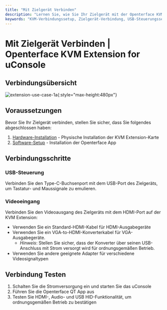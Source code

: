 ```yaml
---
title: "Mit Zielgerät Verbinden"
description: "Lernen Sie, wie Sie Ihr Zielgerät mit der Openterface KVM Extension for uConsole verbinden. Vollständige Anleitung für USB-Steuerung und Videoeingang-Setup nach Hardware-Installation und Software-Setup."
keywords: "KVM-Verbindungssetup, Zielgerät-Verbindung, USB-Steuerungssetup, HDMI-Eingangssetup, uConsole KVM-Erweiterung Verbindung"
---
```


# **Mit Zielgerät Verbinden** | Openterface KVM Extension for uConsole

## Verbindungsübersicht

![extension-use-case-1a](https://assets.openterface.com/images/product/openterface-kvm-uconsole-extension-use-case-1a.webp){:style="max-height:480px"}

## Voraussetzungen

Bevor Sie Ihr Zielgerät verbinden, stellen Sie sicher, dass Sie folgendes abgeschlossen haben:

1. [Hardware-Installation](/product/uconsole-kvm-extension/hardware-installation/) - Physische Installation der KVM Extension-Karte
2. [Software-Setup](/product/uconsole-kvm-extension/software-setup/) - Installation der Openterface App

## Verbindungsschritte

### **USB-Steuerung**
Verbinden Sie den Type-C-Buchsenport mit dem USB-Port des Zielgeräts, um Tastatur- und Maussignale zu emulieren.

### **Videoeingang**
Verbinden Sie den Videoausgang des Zielgeräts mit dem HDMI-Port auf der KVM Extension:

- Verwenden Sie ein Standard-HDMI-Kabel für HDMI-Ausgabegeräte
- Verwenden Sie ein VGA-to-HDMI-Konverterkabel für VGA-Ausgabegeräte.
    - *Hinweis*: Stellen Sie sicher, dass der Konverter über seinen USB-Anschluss mit Strom versorgt wird für ordnungsgemäßen Betrieb.
- Verwenden Sie andere geeignete Adapter für verschiedene Videosignaltypen

## Verbindung Testen

1. Schalten Sie die Stromversorgung ein und starten Sie das uConsole
2. Führen Sie die Openterface QT App aus
3. Testen Sie HDMI-, Audio- und USB HID-Funktionalität, um ordnungsgemäßen Betrieb zu bestätigen
